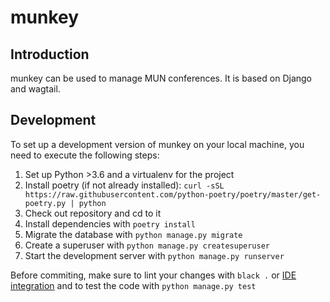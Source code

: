 # munkey
## Introduction
munkey can be used to manage MUN conferences. It is based on Django and wagtail.

## Development
To set up a development version of munkey on your local machine, you need to execute the following steps:
1. Set up Python >3.6 and a virtualenv for the project
2. Install poetry (if not already installed): `curl -sSL https://raw.githubusercontent.com/python-poetry/poetry/master/get-poetry.py | python`
3. Check out repository and cd to it
4. Install dependencies with `poetry install`
5. Migrate the database with `python manage.py migrate`
6. Create a superuser with `python manage.py createsuperuser`
7. Start the development server with `python manage.py runserver`

Before commiting, make sure to lint your changes with `black .` or [IDE integration](https://github.com/psf/black#editor-integration) and to test the code with `python manage.py test`
